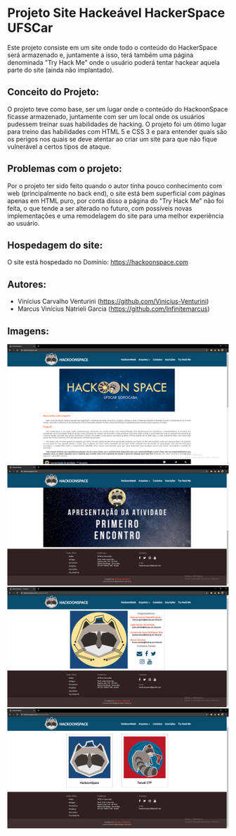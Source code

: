 # Projeto Site Hackeável HackerSpace UFSCar 

Este projeto consiste em um site onde todo o conteúdo do HackerSpace será armazenado e, juntamente a isso, terá também uma página denominada "Try Hack Me" onde o usuário poderá tentar hackear aquela parte do site (ainda não implantado).

## Conceito do Projeto:

O projeto teve como base, ser um lugar onde o conteúdo do HackoonSpace ficasse armazenado, juntamente com ser um local onde os usuários pudessem treinar suas habilidades de hacking. O projeto foi um ótimo lugar para treino das habilidades com HTML 5 e CSS 3 e para entender quais são os perigos nos quais se deve atentar ao criar um site para que não fique vulnerável a certos tipos de ataque.

## Problemas com o projeto:

Por o projeto ter sido feito quando o autor tinha pouco conhecimento com web (principalmente no back end), o site está bem superficial com páginas apenas em HTML puro, por conta disso a página do "Try Hack Me" não foi feita, o que tende a ser alterado no futuro, com possíveis novas implementações e uma remodelagem do site para uma melhor experiência ao usuário.

## Hospedagem do site:

O site está hospedado no Domínio: https://hackoonspace.com

## Autores:

* Vinícius Carvalho Venturini (https://github.com/Vinicius-Venturini)
* Marcus Vinícius Natrieli Garcia (https://github.com/Infinitemarcus)

## Imagens:

![screenshot-1](_images/site-1.png)
![screenshot-1](_images/site-2.png)
![screenshot-1](_images/site-3.png)
![screenshot-1](_images/site-4.png)
